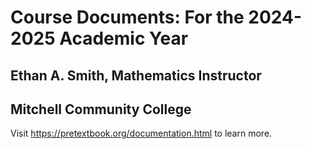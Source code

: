 # Course Documents: For the 2024-2025 Academic Year
## Ethan A. Smith, Mathematics Instructor
## Mitchell Community College

Visit <https://pretextbook.org/documentation.html> to learn more.